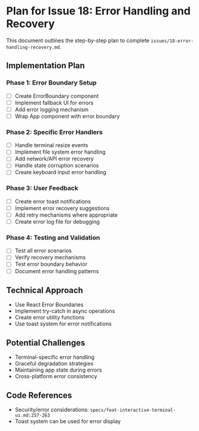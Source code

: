 # Plan for Issue 18: Error Handling and Recovery

This document outlines the step-by-step plan to complete `issues/18-error-handling-recovery.md`.

## Implementation Plan

### Phase 1: Error Boundary Setup
- [ ] Create ErrorBoundary component
- [ ] Implement fallback UI for errors
- [ ] Add error logging mechanism
- [ ] Wrap App component with error boundary

### Phase 2: Specific Error Handlers
- [ ] Handle terminal resize events
- [ ] Implement file system error handling
- [ ] Add network/API error recovery
- [ ] Handle state corruption scenarios
- [ ] Create keyboard input error handling

### Phase 3: User Feedback
- [ ] Create error toast notifications
- [ ] Implement error recovery suggestions
- [ ] Add retry mechanisms where appropriate
- [ ] Create error log file for debugging

### Phase 4: Testing and Validation
- [ ] Test all error scenarios
- [ ] Verify recovery mechanisms
- [ ] Test error boundary behavior
- [ ] Document error handling patterns

## Technical Approach
- Use React Error Boundaries
- Implement try-catch in async operations
- Create error utility functions
- Use toast system for error notifications

## Potential Challenges
- Terminal-specific error handling
- Graceful degradation strategies
- Maintaining app state during errors
- Cross-platform error consistency

## Code References
- Security/error considerations: `specs/feat-interactive-terminal-ui.md:257-263`
- Toast system can be used for error display
